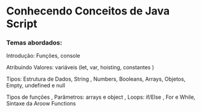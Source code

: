 <h1>Conhecendo Conceitos de Java Script</h1>
<h3>Temas abordados:</h3>
<p>Introdução: Funções, console</p>
<p>Atribuindo Valores: variáveis (let, var, hoisting, constantes  )</p>
<p>Tipos: Estrutura de Dados, String , Numbers, Booleans, Arrays, Objetos, Empty, undefined e null</p>
<p>Tipos de funções , Parâmetros: arrays e object , Loops: if/Else , For e While, Sintaxe da Aroow Functions </p>
